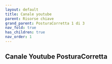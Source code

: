 ```yaml
---
layout: default
title: Canale youtube
parent: Risorse chiave 
grand_parent: PosturaCorretta 1 di 3
nav_fold: true
has_children: true
nav_order: 1
---
```


## Canale Youtube PosturaCorretta







  